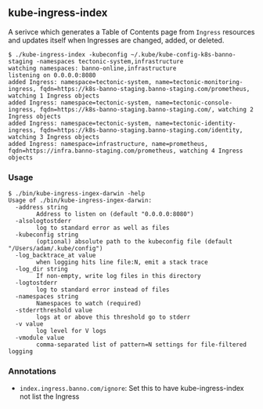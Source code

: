 ## kube-ingress-index

A serivce which generates a Table of Contents page from `Ingress` resources and updates itself when Ingresses are changed, added, or deleted.

```
$ ./kube-ingress-index -kubeconfig ~/.kube/kube-config-k8s-banno-staging -namespaces tectonic-system,infrastructure
watching namespaces: banno-online,infrastructure
listening on 0.0.0.0:8080
added Ingress: namespace=tectonic-system, name=tectonic-monitoring-ingress, fqdn=https://k8s-banno-staging.banno-staging.com/prometheus, watching 1 Ingress objects
added Ingress: namespace=tectonic-system, name=tectonic-console-ingress, fqdn=https://k8s-banno-staging.banno-staging.com/, watching 2 Ingress objects
added Ingress: namespace=tectonic-system, name=tectonic-identity-ingress, fqdn=https://k8s-banno-staging.banno-staging.com/identity, watching 3 Ingress objects
added Ingress: namespace=infrastructure, name=prometheus, fqdn=https://infra.banno-staging.com/prometheus, watching 4 Ingress objects
```

### Usage

```
$ ./bin/kube-ingress-ingex-darwin -help
Usage of ./bin/kube-ingress-ingex-darwin:
  -address string
    	Address to listen on (default "0.0.0.0:8080")
  -alsologtostderr
    	log to standard error as well as files
  -kubeconfig string
    	(optional) absolute path to the kubeconfig file (default "/Users/adam/.kube/config")
  -log_backtrace_at value
    	when logging hits line file:N, emit a stack trace
  -log_dir string
    	If non-empty, write log files in this directory
  -logtostderr
    	log to standard error instead of files
  -namespaces string
    	Namespaces to watch (required)
  -stderrthreshold value
    	logs at or above this threshold go to stderr
  -v value
    	log level for V logs
  -vmodule value
    	comma-separated list of pattern=N settings for file-filtered logging
```

### Annotations

- `index.ingress.banno.com/ignore`: Set this to have kube-ingress-index not list the Ingress
